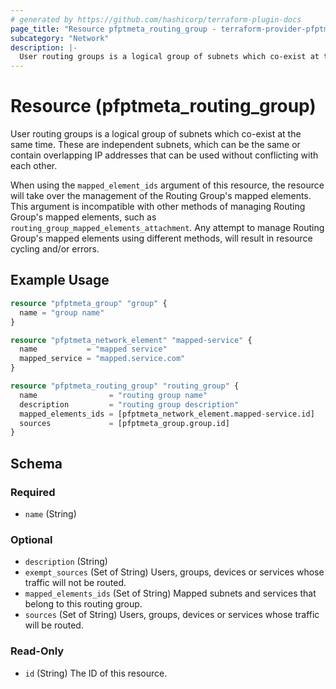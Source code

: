 ```yaml
---
# generated by https://github.com/hashicorp/terraform-plugin-docs
page_title: "Resource pfptmeta_routing_group - terraform-provider-pfptmeta"
subcategory: "Network"
description: |-
  User routing groups is a logical group of subnets which co-exist at the same time. These are independent subnets, which can be the same or contain overlapping IP addresses that can be used without conflicting with each other.
---
```


# Resource (pfptmeta_routing_group)

User routing groups is a logical group of subnets which co-exist at the same time. These are independent subnets, which can be the same or contain overlapping IP addresses that can be used without conflicting with each other.

When using the `mapped_element_ids` argument of this resource, the resource will take over the management of the Routing Group's mapped elements.
This argument is incompatible with other methods of managing Routing Group's mapped elements, such as `routing_group_mapped_elements_attachment`.
Any attempt to manage Routing Group's mapped elements using different methods, will result in resource cycling and/or errors.

## Example Usage

```terraform
resource "pfptmeta_group" "group" {
  name = "group name"
}

resource "pfptmeta_network_element" "mapped-service" {
  name           = "mapped service"
  mapped_service = "mapped.service.com"
}

resource "pfptmeta_routing_group" "routing_group" {
  name                = "routing group name"
  description         = "routing group description"
  mapped_elements_ids = [pfptmeta_network_element.mapped-service.id]
  sources             = [pfptmeta_group.group.id]
}
```

<!-- schema generated by tfplugindocs -->
## Schema

### Required

- `name` (String)

### Optional

- `description` (String)
- `exempt_sources` (Set of String) Users, groups, devices or services whose traffic will not be routed.
- `mapped_elements_ids` (Set of String) Mapped subnets and services that belong to this routing group.
- `sources` (Set of String) Users, groups, devices or services whose traffic will be routed.

### Read-Only

- `id` (String) The ID of this resource.
